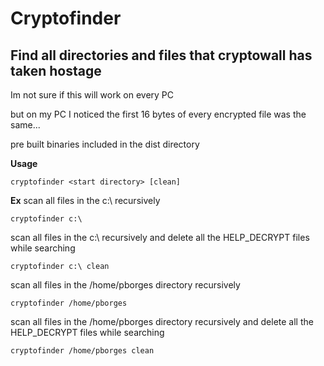 # Cryptofinder

## Find all directories and files that cryptowall has taken hostage

Im not sure if this will work on every PC

but on my PC I noticed the first 16 bytes of every encrypted file was the same...

pre built binaries included in the dist directory


**Usage**
```
cryptofinder <start directory> [clean]
```

**Ex**
scan all files in the c:\ recursively
```
cryptofinder c:\
```

scan all files in the c:\ recursively and delete all the HELP_DECRYPT files while searching
```
cryptofinder c:\ clean
```

scan all files in the /home/pborges directory recursively
```
cryptofinder /home/pborges
```

scan all files in the /home/pborges directory recursively and delete all the HELP_DECRYPT files while searching
```
cryptofinder /home/pborges clean
```
